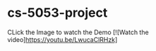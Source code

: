 # cs-5053-project
CLick the Image to watch the Demo
[![Watch the video]https://youtu.be/LwucaClRHzk]
